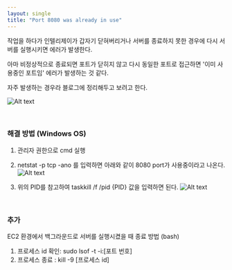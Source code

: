 ```yaml
---
layout: single
title: "Port 8080 was already in use"
---
```


작업을 하다가 인텔리제이가 갑자기 닫혀버리거나 서버를 종료하지 못한 경우에 다시 서버를 실행시키면 에러가 발생한다.

아마 비정상적으로 종료되면 포트가 닫히지 않고 다시 동일한 포트로 접근하면 '이미 사용중인 포트임' 에러가 발생하는 것 같다.

자주 발생하는 경우라 블로그에 정리해두고 보려고 한다.

![Alt text](image-1.png)


<br>

### 해결 방법 (Windows OS)

1. 관리자 권한으로 cmd 실행
2. netstat -p tcp -ano 를 입력하면 아래와 같이 8080 port가 사용중이라고 나온다.
![Alt text](image.png)


3. 위의 PID를 참고하여 taskkill /f /pid {PID} 값을 입력하면 된다.
![Alt text](image-2.png)

<br>

### 추가
EC2 환경에서 백그라운드로 서버를 실행시켰을 때 종료 방법 (bash)

1. 프로세스 id 확인: sudo lsof -t -i:[포트 번호]
2. 프로세스 종료 : kill -9 [프로세스 id]